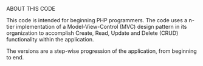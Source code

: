ABOUT THIS CODE

This code is intended for beginning PHP programmers. The code uses a n-tier implementation of a Model-View-Control (MVC) design pattern in its organization to accomplish Create, Read, Update and Delete (CRUD) functionality within the application.

The versions are a step-wise progression of the application, from beginning to end.